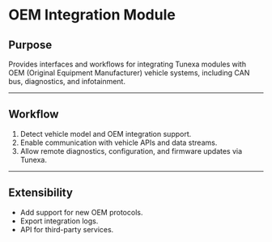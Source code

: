 # OEM Integration Module

## Purpose

Provides interfaces and workflows for integrating Tunexa modules with OEM (Original Equipment Manufacturer) vehicle systems, including CAN bus, diagnostics, and infotainment.

---

## Workflow

1. Detect vehicle model and OEM integration support.
2. Enable communication with vehicle APIs and data streams.
3. Allow remote diagnostics, configuration, and firmware updates via Tunexa.

---

## Extensibility

- Add support for new OEM protocols.
- Export integration logs.
- API for third-party services.
